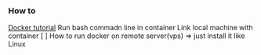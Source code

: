 ### How to

[Docker tutorial](https://www.youtube.com/watch?v=y0GGQ2F2tvs)
Run bash commadn line in container
Link local machine with container
[ ] How to run docker on remote server(vps) => just install it like Linux

